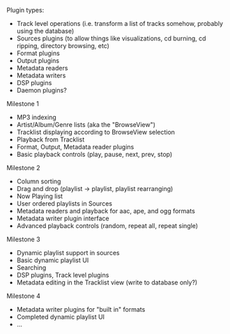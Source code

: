 Plugin types:
  * Track level operations (i.e. transform a list of tracks somehow, probably using the database)
  * Sources plugins (to allow things like visualizations, cd burning, cd ripping, directory browsing, etc)
  * Format plugins
  * Output plugins
  * Metadata readers
  * Metadata writers
  * DSP plugins
  * Daemon plugins?

Milestone 1
  * MP3 indexing
  * Artist/Album/Genre lists (aka the "BrowseView")
  * Tracklist displaying according to BrowseView selection
  * Playback from Tracklist
  * Format, Output, Metadata reader plugins
  * Basic playback controls (play, pause, next, prev, stop)

Milestone 2
  * Column sorting
  * Drag and drop (playlist -> playlist, playlist rearranging)
  * Now Playing list
  * User ordered playlists in Sources
  * Metadata readers and playback for aac, ape, and ogg formats
  * Metadata writer plugin interface
  * Advanced playback controls (random, repeat all, repeat single)

Milestone 3
  * Dynamic playlist support in sources
  * Basic dynamic playlist UI
  * Searching
  * DSP plugins, Track level plugins
  * Metadata editing in the Tracklist view (write to database only?)

Milestone 4
  * Metadata writer plugins for "built in" formats
  * Completed dynamic playlist UI
  * ...